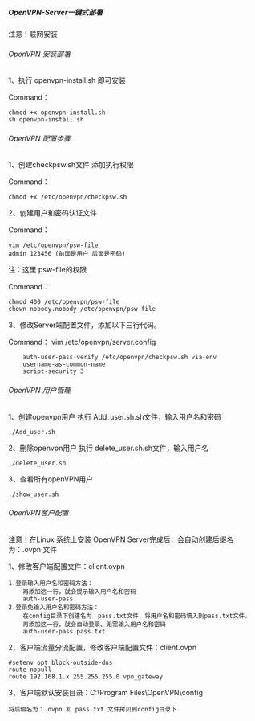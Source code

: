 ##### OpenVPN-Server一键式部署 #####
注意！联网安装

###### OpenVPN 安装部署 ######
1、执行 openvpn-install.sh 即可安装

Command：
	
  	chmod +x openvpn-install.sh
  	sh openvpn-install.sh
###### OpenVPN 配置步骤 ######

1、创建checkpsw.sh文件
添加执行权限

Command：
	
	chmod +x /etc/openvpn/checkpsw.sh

2、创建用户和密码认证文件

Command：
	
	vim /etc/openvpn/psw-file
	admin 123456 (前面是用户 后面是密码)

注：这里 psw-file的权限

Command：
	
	chmod 400 /etc/openvpn/psw-file
	chown nobody.nobody /etc/openvpn/psw-file
 
3、修改Server端配置文件，添加以下三行代码。

Command：
	vim /etc/openvpn/server.config
	
		auth-user-pass-verify /etc/openvpn/checkpsw.sh via-env
		username-as-common-name
		script-security 3


###### OpenVPN 用户管理 ######

1、创建openvpn用户
执行 Add_user.sh.sh文件，输入用户名和密码
	
	./Add_user.sh

2、删除openvpn用户
执行 delete_user.sh.sh文件，输入用户名
	
	./delete_user.sh
	
3、查看所有openVPN用户

	./show_user.sh

###### OpenVPN客户配置 ######

注意！在Linux 系统上安装 OpenVPN Server完成后，会自动创建后缀名为：.ovpn 文件

1、修改客户端配置文件：client.ovpn
	
	1.登录输入用户名和密码方法：
		再添加这一行，就会提示输入用户名和密码
		auth-user-pass
	2.登录免输入用户名和密码方法：
		在config目录下创建名为：pass.txt文件，将用户名和密码填入到pass.txt文件。
		再添加这一行，就会自动登录、无需输入用户名和密码
		auth-user-pass pass.txt
		
2、客户端流量分流配置，修改客户端配置文件：client.ovpn
	
	#setenv opt block-outside-dns
	route-nopull
	route 192.168.1.x 255.255.255.0 vpn_gateway
		
		
3、客户端默认安装目录：C:\Program Files\OpenVPN\config

	将后缀名为：.ovpn 和 pass.txt 文件拷贝到config目录下



